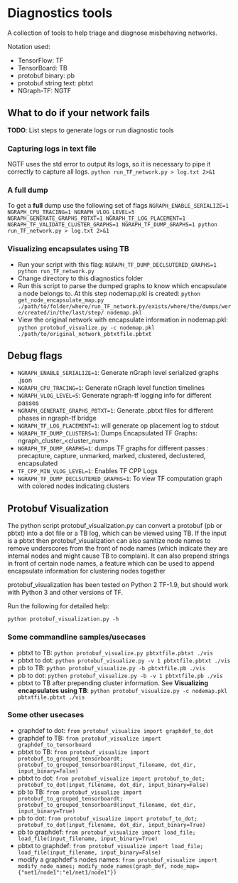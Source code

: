 # Diagnostics tools

A collection of tools to help triage and diagnose misbehaving networks.

Notation used:
* TensorFlow: TF
* TensorBoard: TB
* protobuf binary: pb
* protobuf string text: pbtxt
* NGraph-TF: NGTF


## What to do if your network fails
**TODO**: List steps to generate logs or run diagnostic tools

### Capturing logs in text file
NGTF uses the std error to output its logs, so it is necessary to pipe it correctly to capture all logs.
```python run_TF_network.py > log.txt 2>&1```

### A full dump
To get a **full** dump use the following set of flags
```NGRAPH_ENABLE_SERIALIZE=1 NGRAPH_CPU_TRACING=1 NGRAPH_VLOG_LEVEL=5 NGRAPH_GENERATE_GRAPHS_PBTXT=1 NGRAPH_TF_LOG_PLACEMENT=1 NGRAPH_TF_VALIDATE_CLUSTER_GRAPHS=1 NGRAPH_TF_DUMP_GRAPHS=1 python run_TF_network.py > log.txt 2>&1```

### Visualizing encapsulates using TB
* Run your script with this flag: ```NGRAPH_TF_DUMP_DECLSUTERED_GRAPHS=1 python run_TF_network.py```
* Change directory to this diagnostics folder
* Run this script to parse the dumped graphs to know which encapsulate a node belongs to. At this step nodemap.pkl is created: ```python get_node_encapsulate_map.py ./path/to/folder/where/run_TF_network.py/exists/where/the/dumps/were/created/in/the/last/step/ nodemap.pkl```
* View the original network with encapsulate information in nodemap.pkl: ```python protobuf_visualize.py -c nodemap.pkl ./path/to/original_network_pbtxtfile.pbtxt```


## Debug flags
* ```NGRAPH_ENABLE_SERIALIZE=1```: Generate nGraph level serialized graphs .json
* ```NGRAPH_CPU_TRACING=1```: Generate nGraph level function timelines
* ```NGRAPH_VLOG_LEVEL=5```: Generate ngraph-tf logging info for different passes
* ```NGRAPH_GENERATE_GRAPHS_PBTXT=1```: Generate .pbtxt files for different phases in ngraph-tf bridge
* ```NGRAPH_TF_LOG_PLACEMENT=1```: will generate op placement log to stdout
* ```NGRAPH_TF_DUMP_CLUSTERS=1```: Dumps Encapsulated TF Graphs: ngraph_cluster_<cluster_num>
* ```NGRAPH_TF_DUMP_GRAPHS=1```: dumps TF graphs for different passes : precapture, capture, unmarked, marked, clustered, declustered, encapsulated
* ```TF_CPP_MIN_VLOG_LEVEL=1```: Enables TF CPP Logs 
* ```NGRAPH_TF_DUMP_DECLSUTERED_GRAPHS=1```: To view TF computation graph with colored nodes indicating clusters

## Protobuf Visualization
The python script protobuf_visualization.py can convert a protobuf (pb or pbtxt) into a dot file or a TB log, which can be viewed using TB. If the input is a pbtxt then protobuf_visualization can also sanitize node names to remove underscores from the front of node names (which indicate they are internal nodes and might cause TB to complain). It can also prepend strings in front of certain node names, a feature which can be used  to append encapsulate information for clustering nodes together

protobuf_visualization has been tested on Python 2 TF-1.9, but should work with Python 3 and other versions of TF.

Run the following for detailed help:
```
python protobuf_visualization.py -h
```

### Some commandline samples/usecases

* pbtxt to TB: ```python protobuf_visualize.py pbtxtfile.pbtxt ./vis```
* pbtxt to dot: ```python protobuf_visualize.py -v 1 pbtxtfile.pbtxt ./vis```
* pb to TB: ```python protobuf_visualize.py -b pbtxtfile.pb ./vis```
* pb to dot: ```python protobuf_visualize.py -b -v 1 pbtxtfile.pb ./vis```
* pbtxt to TB after prepending cluster information. See **Visualizing encapsulates using TB**: ```python protobuf_visualize.py -c nodemap.pkl pbtxtfile.pbtxt ./vis```


### Some other usecases
* graphdef to dot: ```from protobuf_visualize import graphdef_to_dot```
* graphdef to TB: ```from protobuf_visualize import graphdef_to_tensorboard```
* pbtxt to TB: ```from protobuf_visualize import protobuf_to_grouped_tensorboardt; protobuf_to_grouped_tensorboard(input_filename, dot_dir, input_binary=False)```
* pbtxt to dot: ```from protobuf_visualize import protobuf_to_dot; protobuf_to_dot(input_filename, dot_dir, input_binary=False)```
* pb to TB: ```from protobuf_visualize import protobuf_to_grouped_tensorboardt; protobuf_to_grouped_tensorboard(input_filename, dot_dir, input_binary=True)```
* pb to dot: ```from protobuf_visualize import protobuf_to_dot; protobuf_to_dot(input_filename, dot_dir, input_binary=True)```
* pb to graphdef: ```from protobuf_visualize import load_file; load_file(input_filename, input_binary=True)```
* pbtxt to graphdef: ```from protobuf_visualize import load_file; load_file(input_filename, input_binary=False)```
* modify a graphdef's nodes names: ```from protobuf_visualize import modify_node_names; modify_node_names(graph_def, node_map={"net1/node1":"e1/net1/node1"})```


